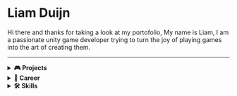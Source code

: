 # Liam Duijn

Hi there and thanks for taking a look at my portofolio, My name is Liam, I am a passionate unity game developer trying to turn the joy of playing games into the art of creating them.

---

<details>
  <summary><strong>🎮 Projects</strong></summary>

  - **A Cookie's Quest** – A Cookie's Quest is an endless 2D arcade game developed in Unity and published on the Play Store. I designed and built this game as a way to complete a fully realized small-scale project, allowing me to become familiar with every stage of the game development process — from concept to release. I knew I would inevitably work on larger games in the future, so this project was a valuable way to prepare for that growth. Publishing the game on the Play Store was not only a way to share my creation with others, but also a meaningful test to see if my work met the standards required for public release, while gaining insight into the publishing side of game development.    
    *Technologies:* Unity, C#, Git, milanote, aseprite, ableton 12  
    *Solo project — built from concept to release. Only used assets for background and sound effects. Everything else is 100% made by me*
    
  <a href="https://play.google.com/store/apps/details?id=com.liamDCreator" target="_blank">
  <img src="https://play.google.com/intl/en_us/badges/static/images/badges/en_badge_web_generic.png" alt="Get it on Google Play" width="200">
</a>

  - **A slippery slime** 
</details>

<details>
  <summary><strong>💼 Career</strong></summary>

  - **Unity Game Developer (Freelance / Personal Projects)**  
    *2024 – Present*  
    Created and published independent games while continuously expanding skills in game design, coding, and production pipelines.

  - **Team Collaboration Experience**  
    Worked in small, Git-based development teams on collaborative Unity projects, practicing version control, branching, and merges.

</details>

<details>
  <summary><strong>🛠 Skills</strong></summary>

  - Unity (2D/3D)
  - C#
  - Git & GitHub (branching, team workflow)
  - Pixel Art
  - Game Design

</details>

